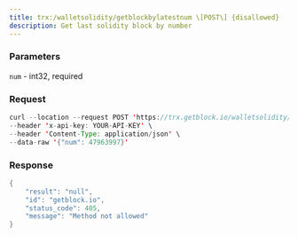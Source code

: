 ```yaml
---
title: trx:/walletsolidity/getblockbylatestnum \[POST\] {disallowed}
description: Get last solidity block by number
---
```


### Parameters


`num` - int32, required

### Request

``` java
curl --location --request POST 'https://trx.getblock.io/walletsolidity/getblockbylatestnum' \
--header 'x-api-key: YOUR-API-KEY' \
--header 'Content-Type: application/json' \
--data-raw '{"num": 47963997}'
```

###  Response

``` java
{
    "result": "null",
    "id": "getblock.io",
    "status_code": 405,
    "message": "Method not allowed"
}
```

